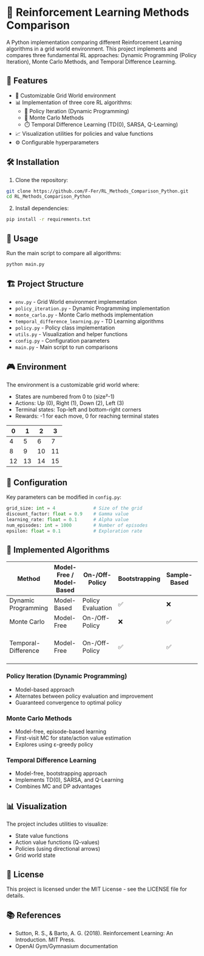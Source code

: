 # 🤖 Reinforcement Learning Methods Comparison

A Python implementation comparing different Reinforcement Learning algorithms in a grid world environment. This project implements and compares three fundamental RL approaches: Dynamic Programming (Policy Iteration), Monte Carlo Methods, and Temporal Difference Learning.

## 🎯 Features

- 🔲 Customizable Grid World environment
- 📊 Implementation of three core RL algorithms:
  - 🔄 Policy Iteration (Dynamic Programming)
  - 🎲 Monte Carlo Methods
  - ⏱️ Temporal Difference Learning (TD(0), SARSA, Q-Learning)
- 📈 Visualization utilities for policies and value functions
- ⚙️ Configurable hyperparameters

## 🛠️ Installation

1. Clone the repository:
```bash
git clone https://github.com/F-Fer/RL_Methods_Comparison_Python.git
cd RL_Methods_Comparison_Python
```

2. Install dependencies:
```bash
pip install -r requirements.txt
```

## 🚀 Usage

Run the main script to compare all algorithms:

```bash
python main.py
```

## 🏗️ Project Structure

- `env.py` - Grid World environment implementation
- `policy_iteration.py` - Dynamic Programming implementation
- `monte_carlo.py` - Monte Carlo methods implementation
- `temporal_difference_learning.py` - TD Learning algorithms
- `policy.py` - Policy class implementation
- `utils.py` - Visualization and helper functions
- `config.py` - Configuration parameters
- `main.py` - Main script to run comparisons

## 🎮 Environment

The environment is a customizable grid world where:
- States are numbered from 0 to (size²-1)
- Actions: Up (0), Right (1), Down (2), Left (3)
- Terminal states: Top-left and bottom-right corners
- Rewards: -1 for each move, 0 for reaching terminal states

| 0 | 1 | 2 | 3 |
|---|---|---|---|
| 4 | 5 | 6 | 7 |
| 8 | 9 | 10| 11|
| 12| 13| 14| 15|

## 🔧 Configuration

Key parameters can be modified in `config.py`:

```python
grid_size: int = 4              # Size of the grid
discount_factor: float = 0.9    # Gamma value
learning_rate: float = 0.1      # Alpha value
num_episodes: int = 1000        # Number of episodes
epsilon: float = 0.1            # Exploration rate
```

## 🧮 Implemented Algorithms

| Method | Model-Free / Model-Based | On-/Off-Policy | Bootstrapping | Sample-Based | Example Algorithm |
| ------ | ---------------------- | -------------- | ------------ | ----------- | ---------------- |
| Dynamic Programming | Model-Based | Policy Evaluation | ✅ | ❌ | Policy Iteration |
| Monte Carlo | Model-Free | On-/Off-Policy | ❌ | ✅ | First-Visit MC |
| Temporal-Difference | Model-Free | On-/Off-Policy | ✅ | ✅ | TD(0), SARSA, Q-learning |

### Policy Iteration (Dynamic Programming)
- Model-based approach
- Alternates between policy evaluation and improvement
- Guaranteed convergence to optimal policy

### Monte Carlo Methods
- Model-free, episode-based learning
- First-visit MC for state/action value estimation
- Explores using ε-greedy policy

### Temporal Difference Learning
- Model-free, bootstrapping approach
- Implements TD(0), SARSA, and Q-Learning
- Combines MC and DP advantages

## 📊 Visualization

The project includes utilities to visualize:
- State value functions
- Action value functions (Q-values)
- Policies (using directional arrows)
- Grid world state

## 📝 License

This project is licensed under the MIT License - see the LICENSE file for details.

## 📚 References

- Sutton, R. S., & Barto, A. G. (2018). Reinforcement Learning: An Introduction. MIT Press.
- OpenAI Gym/Gymnasium documentation 